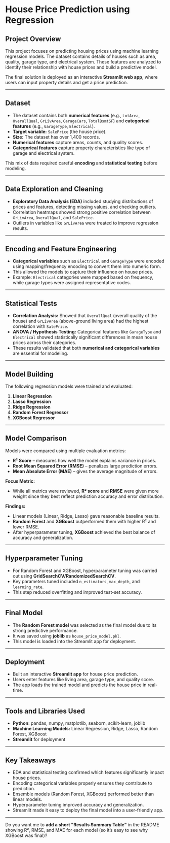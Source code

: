 # House Price Prediction using Regression

## Project Overview

This project focuses on predicting housing prices using machine learning regression models. The dataset contains details of houses such as area, quality, garage type, and electrical system. These features are analyzed to identify their relationship with house prices and build a predictive model.

The final solution is deployed as an interactive **Streamlit web app**, where users can input property details and get a price prediction.

---

## Dataset

* The dataset contains both **numerical features** (e.g., `LotArea`, `OverallQual`, `GrLivArea`, `GarageCars`, `TotalBsmtSF`) and **categorical features** (e.g., `GarageType`, `Electrical`).
* **Target variable:** `SalePrice` (the house price).
* **Size:** The dataset has over 1,400 records.
* **Numerical features** capture areas, counts, and quality scores.
* **Categorical features** capture property characteristics like type of garage and electrical system.

This mix of data required careful **encoding** and **statistical testing** before modeling.

---

## Data Exploration and Cleaning

* **Exploratory Data Analysis (EDA)** included studying distributions of prices and features, detecting missing values, and checking outliers.
* Correlation heatmaps showed strong positive correlation between `GrLivArea`, `OverallQual`, and `SalePrice`.
* Outliers in variables like `GrLivArea` were treated to improve regression results.

---

## Encoding and Feature Engineering

* **Categorical variables** such as `Electrical` and `GarageType` were encoded using mapping/frequency encoding to convert them into numeric form.
* This allowed the models to capture their influence on house prices.
* Example: `Electrical` categories were mapped based on frequency, while garage types were assigned representative codes.

---

## Statistical Tests

* **Correlation Analysis:** Showed that `OverallQual` (overall quality of the house) and `GrLivArea` (above-ground living area) had the highest correlation with `SalePrice`.
* **ANOVA / Hypothesis Testing:** Categorical features like `GarageType` and `Electrical` showed statistically significant differences in mean house prices across their categories.
* These results validated that both **numerical and categorical variables** are essential for modeling.

---

## Model Building

The following regression models were trained and evaluated:

1. **Linear Regression**
2. **Lasso Regression**
3. **Ridge Regression**
4. **Random Forest Regressor**
5. **XGBoost Regressor**

---

## Model Comparison

Models were compared using multiple evaluation metrics:

* **R² Score** – measures how well the model explains variance in prices.
* **Root Mean Squared Error (RMSE)** – penalizes large prediction errors.
* **Mean Absolute Error (MAE)** – gives the average magnitude of errors.

**Focus Metric:**

* While all metrics were reviewed, **R² score** and **RMSE** were given more weight since they best reflect prediction accuracy and error distribution.

**Findings:**

* Linear models (Linear, Ridge, Lasso) gave reasonable baseline results.
* **Random Forest** and **XGBoost** outperformed them with higher R² and lower RMSE.
* After hyperparameter tuning, **XGBoost** achieved the best balance of accuracy and generalization.

---

## Hyperparameter Tuning

* For Random Forest and XGBoost, hyperparameter tuning was carried out using **GridSearchCV/RandomizedSearchCV**.
* Key parameters tuned included `n_estimators`, `max_depth`, and `learning_rate`.
* This step reduced overfitting and improved test-set accuracy.

---

## Final Model

* The **Random Forest model** was selected as the final model due to its strong predictive performance.
* It was saved using **joblib** as `house_price_model.pkl`.
* This model is loaded into the Streamlit app for deployment.

---

## Deployment

* Built an interactive **Streamlit app** for house price prediction.
* Users enter features like living area, garage type, and quality score.
* The app loads the trained model and predicts the house price in real-time.

---

## Tools and Libraries Used

* **Python**: pandas, numpy, matplotlib, seaborn, scikit-learn, joblib
* **Machine Learning Models:** Linear Regression, Ridge, Lasso, Random Forest, XGBoost
* **Streamlit** for deployment

---

## Key Takeaways

* EDA and statistical testing confirmed which features significantly impact house prices.
* Encoding categorical variables properly ensures they contribute to prediction.
* Ensemble models (Random Forest, XGBoost) performed better than linear models.
* Hyperparameter tuning improved accuracy and generalization.
* Streamlit made it easy to deploy the final model into a user-friendly app.

---

Do you want me to **add a short "Results Summary Table"** in the README showing R², RMSE, and MAE for each model (so it’s easy to see why XGBoost was final)?
